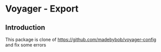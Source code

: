 # Voyager - Export


## Introduction

This package is clone of https://github.com/madebybob/voyager-config and fix some errors

